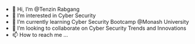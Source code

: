 - 👋 Hi, I’m @Tenzin Rabgang
- 👀 I’m interested in Cyber Security     
- 🌱 I’m currently learning Cyber Security Bootcamp @Monash University 
- 💞️ I’m looking to collaborate on Cyber Security Trends and Innovations
- 📫 How to reach me ...

<!---
TenRab113/TenRab113 is a ✨ special ✨ repository because its `README.md` (this file) appears on your GitHub profile.
You can click the Preview link to take a look at your changes.
--->
